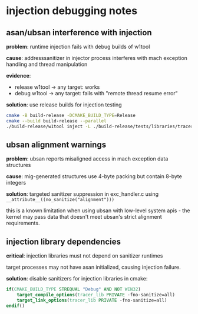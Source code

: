 # injection debugging notes

## asan/ubsan interference with injection

**problem**: runtime injection fails with debug builds of w1tool

**cause**: addresssanitizer in injector process interferes with mach exception handling and thread manipulation

**evidence**:
- release w1tool → any target: works
- debug w1tool → any target: fails with "remote thread resume error"

**solution**: use release builds for injection testing

```sh
cmake -B build-release -DCMAKE_BUILD_TYPE=Release
cmake --build build-release --parallel
./build-release/w1tool inject -L ./build-release/tests/libraries/tracer_lib.dylib -p <pid>
```

## ubsan alignment warnings

**problem**: ubsan reports misaligned access in mach exception data structures

**cause**: mig-generated structures use 4-byte packing but contain 8-byte integers

**solution**: targeted sanitizer suppression in exc_handler.c using `__attribute__((no_sanitize("alignment")))`

this is a known limitation when using ubsan with low-level system apis - the kernel may pass data that doesn't meet ubsan's strict alignment requirements.

## injection library dependencies

**critical**: injection libraries must not depend on sanitizer runtimes

target processes may not have asan initialized, causing injection failure.

**solution**: disable sanitizers for injection libraries in cmake:

```cmake
if(CMAKE_BUILD_TYPE STREQUAL "Debug" AND NOT WIN32)
    target_compile_options(tracer_lib PRIVATE -fno-sanitize=all)
    target_link_options(tracer_lib PRIVATE -fno-sanitize=all)
endif()
```